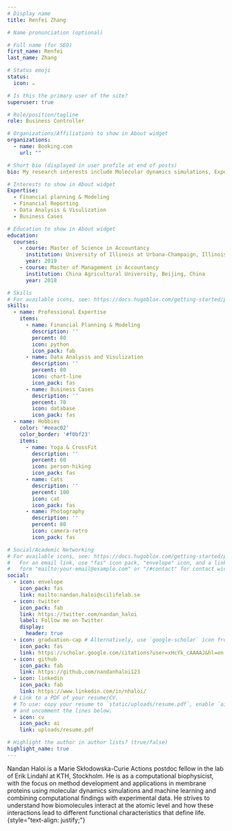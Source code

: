 ```yaml
---
# Display name
title: Renfei Zhang

# Name pronunciation (optional)

# Full name (for SEO)
first_name: Renfei
last_name: Zhang

# Status emoji
status: 
  icon: ☕

# Is this the primary user of the site?
superuser: true

# Role/position/tagline
role: Business Controller

# Organizations/Affiliations to show in About widget
organizations:
  - name: Booking.com
    url: ""

# Short bio (displayed in user profile at end of posts)
bio: My research interests include Molecular dynamics simulations, Experimental data-driven modeling, Ion channels and Ligand-protein interactions.

# Interests to show in About widget
Expertise:
  - Financial planning & Modeling
  - Financial Reporting
  - Data Analysis & Visulization
  - Business Cases

# Education to show in About widget
education:
  courses:
    - course: Master of Science in Accountancy
      institution: University of Illinois at Urbana-Champaign, Illinois, USA
      year: 2019
    - course: Master of Management in Accountancy
      institution: China Agricultural University, Beijing, China
      year: 2018

# Skills
# For available icons, see: https://docs.hugoblox.com/getting-started/page-builder/#icons
skills:
  - name: Professional Expertise
    items:
      - name: Financial Planning & Modeling
        description: ''
        percent: 80
        icon: python
        icon_pack: fab
      - name: Data Analysis and Visulization
        description: ''
        percent: 80
        icon: chart-line
        icon_pack: fas
      - name: Business Cases
        description: ''
        percent: 70
        icon: database
        icon_pack: fas
  - name: Hobbies
    color: '#eeac02'
    color_border: '#f0bf23'
    items:
      - name: Yoga & CrossFit
        description: ''
        percent: 60
        icon: person-hiking
        icon_pack: fas
      - name: Cats
        description: ''
        percent: 100
        icon: cat
        icon_pack: fas
      - name: Photography
        description: ''
        percent: 80
        icon: camera-retro
        icon_pack: fas

# Social/Academic Networking
# For available icons, see: https://docs.hugoblox.com/getting-started/page-builder/#icons
#   For an email link, use "fas" icon pack, "envelope" icon, and a link in the
#   form "mailto:your-email@example.com" or "/#contact" for contact widget.
social:
  - icon: envelope
    icon_pack: fas
    link: mailto:nandan.haloi@scilifelab.se
  - icon: twitter
    icon_pack: fab
    link: https://twitter.com/nandan_haloi
    label: Follow me on Twitter
    display:
      header: true
  - icon: graduation-cap # Alternatively, use `google-scholar` icon from `ai` icon pack
    icon_pack: fas
    link: https://scholar.google.com/citations?user=xHcYk_cAAAAJ&hl=en
  - icon: github
    icon_pack: fab
    link: https://github.com/nandanhaloi123
  - icon: linkedin
    icon_pack: fab
    link: https://www.linkedin.com/in/nhaloi/
  # Link to a PDF of your resume/CV.
  # To use: copy your resume to `static/uploads/resume.pdf`, enable `ai` icons in `params.yaml`,
  # and uncomment the lines below.
  - icon: cv
    icon_pack: ai
    link: uploads/resume.pdf

# Highlight the author in author lists? (true/false)
highlight_name: true
---
```


Nandan Haloi is a Marie Skłodowska-Curie Actions postdoc fellow in the lab of Erik Lindahl at KTH, Stockholm. He is as a computational biophysicist, with the focus on method development and applications in membrane proteins using molecular dynamics simulations and machine learning and combining computational findings with experimental data. He strives to understand how biomolecules interact at the atomic level and how these interactions lead to different functional characteristics that define life. 
{style="text-align: justify;"}
